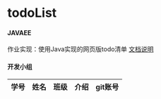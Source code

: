 # todoList

#### JAVAEE
作业实现：使用Java实现的网页版todo清单
[文档说明](/todoList/reference/README.md)

#### 开发小组
|学号|姓名|班级|介绍|git账号|
|---|---|---|---|---|

